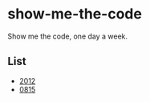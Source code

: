 show-me-the-code
================

Show me the code, one day a week.

## List

* [2012](https://github.com/TBEDP/show-me-the-code/tree/master/2012)
 * [0815](https://github.com/TBEDP/show-me-the-code/tree/master/2012/0815)
